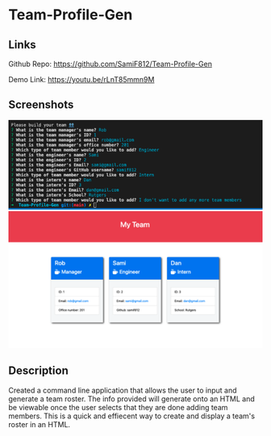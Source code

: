 # Team-Profile-Gen

## Links
Github Repo: https://github.com/SamiF812/Team-Profile-Gen

Demo Link: https://youtu.be/rLnT85mmn9M

## Screenshots 

![shot1](./Assets/images/nodeshot.png)
![shot2](./Assets/images/teamcards.png)


## Description

Created a command line application that allows the user to input and generate a team roster. The info provided will generate onto an HTML and be viewable once the user selects that they are done adding team members. This is a quick and effiecent way to create and display a team's roster in an HTML.